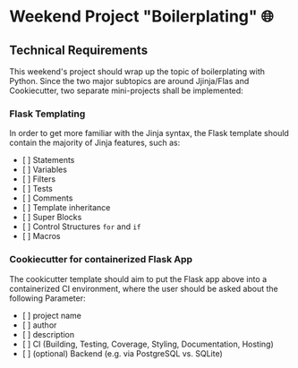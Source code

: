 # Weekend Project "Boilerplating" :globe_with_meridians:

## Technical Requirements
This weekend's project should wrap up the topic of boilerplating with Python.
Since the two major subtopics are around Jjinja/Flas and Cookiecutter, two separate
mini-projects shall be implemented:

### Flask Templating
In order to get more familiar with the Jinja syntax, the Flask template should contain the majority of Jinja features, such as:
- [ ] Statements
- [ ] Variables
- [ ] Filters
- [ ] Tests
- [ ] Comments
- [ ] Template inheritance
- [ ] Super Blocks
- [ ] Control Structures `for` and `if`
- [ ] Macros

### Cookiecutter for containerized Flask App
The cookicutter template should aim to put the Flask app above into a containerized 
CI environment, where the user should be asked about the following Parameter:
- [ ] project name
- [ ] author
- [ ] description
- [ ] CI (Building, Testing, Coverage, Styling, Documentation, Hosting)
- [ ] (optional) Backend (e.g. via PostgreSQL vs. SQLite)
